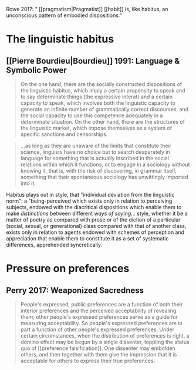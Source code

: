 Rowe 2017: " [[pragmatism|Pragmatist]] [[habit]] is, like habitus, an unconscious pattern of embodied dispositions."

# The linguistic habitus

## [[Pierre Bourdieu|Bourdieu]] 1991: Language & Symbolic Power

> On the one hand, there are the socially constructed dispositions of the linguistic habitus, which imply a certain propensity to speak and to say determinate things (the expressive interat) and a certain capacity to speak, which involves both the linguistic capacity to generate an infinite number of grammatically correct discourses, and the social capacity to use this competence adequately in a determinate situation. On the other hand, there are the structures of the linguistic market, which impose themselves as a system of specific sanctions and censorships.

> ...as long as they are unaware of the limits that constitute their science, linguists have no choice but to search desperately in language for something that is actually inscribed in the social relations within which it functions, or to engage in a sociology without knowing it, that is, with the risk of discovering, in grammar itself, something that their spontaneous sociology has unwittingly imported into it.

Habitus plays out in style, that "individual deviation from the linguistic norm": a "being-perceived which exists only in relation to perceiving subjects, endowed with the diacritical dispositions which enable them to make _distinctions_ between different _ways of saying_... style, whether it be a matter of poetry as compared with prose or of the diction of a particular (social, sexual, or generational) class compared with that of another class, exists only in relation to agents endowed with schemes of perception and appreciation that enable them to constitute it as a set of systematic differences, apprehended syncretically.

# Pressure on preferences

## Perry 2017: Weaponized Sacredness

> People's expressed, public preferences are a function of both their interior preferences and the perceived acceptability of revealing them; other people's expressed preferences serve as a guide for measuring acceptability. So people's expressed preferences are in part a function of other people's expressed preferences. Under certain circumstances, when the distribution of preferences is right, a domino effect may be begun by a single dissenter, toppling the status quo of [[preference falsification]]. One dissenter may embolden others, and then together with them give the impression that it is acceptable for others to express their true preferences.